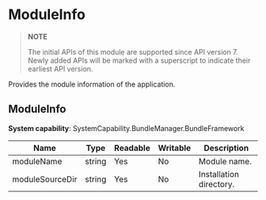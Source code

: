 # ModuleInfo



> **NOTE**
>
> The initial APIs of this module are supported since API version 7. Newly added APIs will be marked with a superscript to indicate their earliest API version.



Provides the module information of the application.

## ModuleInfo

**System capability**: SystemCapability.BundleManager.BundleFramework



| Name           | Type  | Readable| Writable| Description    |
| --------------- | ------ | ---- | ---- | -------- |
| moduleName      | string | Yes  | No  | Module name.|
| moduleSourceDir | string | Yes  | No  | Installation directory.|
